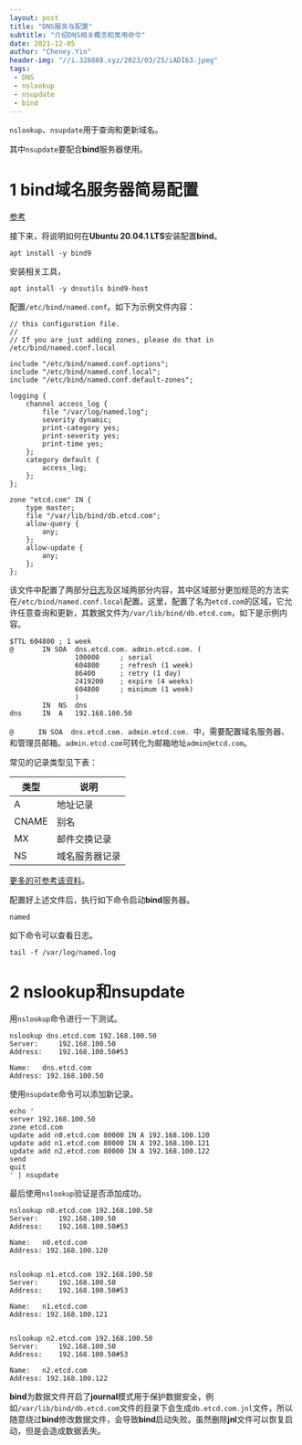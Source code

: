 ```yaml
---
layout: post
title: "DNS服务与配置"
subtitle: "介绍DNS相关概念和常用命令"
date: 2021-12-05
author: "Cheney.Yin"
header-img: "//i.328888.xyz/2023/03/25/iADI63.jpeg"
tags: 
 - DNS
 - nslookup
 - nsupdate
 - bind
---
```


`nslookup`、`nsupdate`用于查询和更新域名。

其中`nsupdate`要配合**bind**服务器使用。

# 1 **bind**域名服务器简易配置

[参考](https://wiki.ubuntu.org.cn/Bind9%E5%AE%89%E8%A3%85%E8%AE%BE%E7%BD%AE%E6%8C%87%E5%8D%97#HOWTO_Setup_BIND9_DNS_Server_.EF.BC.88.E5.A6.82.E4.BD.95.E5.AE.89.E8.A3.85.E8.AE.BE.E7.BD.AEBind9_DNS.E6.9C.8D.E5.8A.A1.E5.99.A8.EF.BC.89)

接下来，将说明如何在**Ubuntu 20.04.1 LTS**安装配置**bind**。

```shell
apt install -y bind9
```

安装相关工具，

```shell
apt install -y dnsutils bind9-host
```

配置`/etc/bind/named.conf`。如下为示例文件内容：

```shell
// this configuration file.
//
// If you are just adding zones, please do that in /etc/bind/named.conf.local

include "/etc/bind/named.conf.options";
include "/etc/bind/named.conf.local";
include "/etc/bind/named.conf.default-zones";

logging {
	channel access_log {
		file "/var/log/named.log";
		severity dynamic;
		print-category yes;
		print-severity yes;
		print-time yes;
	};
	category default {
		access_log;
	};
};

zone "etcd.com" IN {
	type master;
	file "/var/lib/bind/db.etcd.com";
	allow-query {
		any;
	};
	allow-update {
		any;
	};
};
```

该文件中配置了两部分[日志](http://www.hangdaowangluo.com/archives/1615)及区域两部分内容，其中区域部分更加规范的方法实在`/etc/bind/named.conf.local`配置。这里，配置了名为`etcd.com`的区域，它允许任意查询和更新，其数据文件为`/var/lib/bind/db.etcd.com`，如下是示例内容。

```shell
$TTL 604800	; 1 week
@		IN SOA	dns.etcd.com. admin.etcd.com. (
				100000     ; serial
				604800     ; refresh (1 week)
				86400      ; retry (1 day)
				2419200    ; expire (4 weeks)
				604800     ; minimum (1 week)
				)
		IN	NS	dns
dns		IN	A	192.168.100.50
```

`@		IN SOA	dns.etcd.com. admin.etcd.com. `中，需要配置域名服务器、和管理员邮箱。`admin.etcd.com`可转化为邮箱地址`admin@etcd.com`。

常见的记录类型见下表：

| 类型  | 说明           |
| ----- | -------------- |
| A     | 地址记录       |
| CNAME | 别名           |
| MX    | 邮件交换记录   |
| NS    | 域名服务器记录 |

[更多的可参考该资料](https://fasionchan.com/network/dns/record-types/)。

配置好上述文件后，执行如下命令启动**bind**服务器。

```shell
named
```

如下命令可以查看日志。

```shell
tail -f /var/log/named.log
```

# 2 nslookup和nsupdate
用`nslookup`命令进行一下测试。

```shell
nslookup dns.etcd.com 192.168.100.50
Server:		192.168.100.50
Address:	192.168.100.50#53

Name:	dns.etcd.com
Address: 192.168.100.50
```

使用`nsupdate`命令可以添加新记录。

```shell
echo '
server 192.168.100.50
zone etcd.com
update add n0.etcd.com 80000 IN A 192.168.100.120
update add n1.etcd.com 80000 IN A 192.168.100.121
update add n2.etcd.com 80000 IN A 192.168.100.122
send
quit
' | nsupdate
```

最后使用`nslookup`验证是否添加成功。

```shell
nslookup n0.etcd.com 192.168.100.50
Server:		192.168.100.50
Address:	192.168.100.50#53

Name:	n0.etcd.com
Address: 192.168.100.120


nslookup n1.etcd.com 192.168.100.50
Server:		192.168.100.50
Address:	192.168.100.50#53

Name:	n1.etcd.com
Address: 192.168.100.121


nslookup n2.etcd.com 192.168.100.50
Server:		192.168.100.50
Address:	192.168.100.50#53

Name:	n2.etcd.com
Address: 192.168.100.122
```

**bind**为数据文件开启了**journal**模式用于保护数据安全，例如`/var/lib/bind/db.etcd.com`文件的目录下会生成`db.etcd.com.jnl`文件，所以随意绕过**bind**修改数据文件，会导致**bind**启动失败。虽然删除**jnl**文件可以恢复启动，但是会造成数据丢失。

